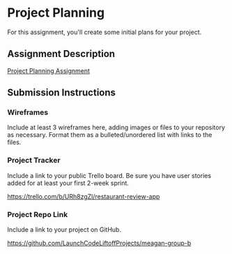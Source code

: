 # Project Planning
For this assignment, you'll create some initial plans for your project.

## Assignment Description
[Project Planning Assignment](https://education.launchcode.org/liftoff/modules/assignments/project-planning)

## Submission Instructions

### Wireframes

Include at least 3 wireframes here, adding images or files to your repository as necessary. Format them as a bulleted/unordered list with links to the files.



### Project Tracker

Include a link to your public Trello board. Be sure you have user stories added for at least your first 2-week sprint.

https://trello.com/b/URh8zgZl/restaurant-review-app

### Project Repo Link

Include a link to your project on GitHub.

https://github.com/LaunchCodeLiftoffProjects/meagan-group-b
